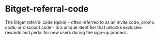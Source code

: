 # Bitget-referral-code
The Bitget referral code (qsk6) - often referred to as an invite code, promo code, or discount code - is a unique identifier that unlocks exclusive rewards and perks for new users during the sign-up process.
